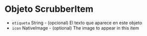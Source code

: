 # Objeto ScrubberItem

* `etiqueta` String - (opcional) El texto que aparece en este objeto
* `icon` NativeImage - (optional) The image to appear in this item